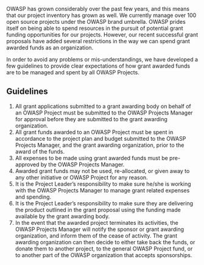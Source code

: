 OWASP has grown considerably over the past few years, and this means
that our project inventory has grown as well. We currently manage over
100 open source projects under the OWASP brand umbrella. OWASP prides
itself on being able to spend resources in the pursuit of potential
grant funding opportunities for our projects. However, our recent
successful grant proposals have added several restrictions in the way we
can spend grant awarded funds as an organization.

In order to avoid any problems or mis-understandings, we have developed
a few guidelines to provide clear expectations of how grant awarded
funds are to be managed and spent by all OWASP Projects.

## Guidelines

1.  All grant applications submitted to a grant awarding body on behalf
    of an OWASP Project must be submitted to the OWASP Projects Manager
    for approval before they are submitted to the grant awarding
    organization.
2.  All grant funds awarded to an OWASP Project must be spent in
    accordance to the project plan and budget submitted to the OWASP
    Projects Manager, and the grant awarding organization, prior to the
    award of the funds.
3.  All expenses to be made using grant awarded funds must be
    pre-approved by the OWASP Projects Manager.
4.  Awarded grant funds may not be used, re-allocated, or given away to
    any other initiative or OWASP Project for any reason.
5.  It is the Project Leader’s responsibility to make sure he/she is
    working with the OWASP Projects Manager to manage grant related
    expenses and spending.
6.  It is the Project Leader’s responsibility to make sure they are
    delivering the product outlined in the grant proposal using the
    funding made available by the grant awarding body.
7.  In the event that the awarded project terminates its activities, the
    OWASP Projects Manager will notify the sponsor or grant awarding
    organization, and inform them of the cease of activity. The grant
    awarding organization can then decide to either take back the funds,
    or donate them to another project, to the general OWASP Project
    fund, or to another part of the OWASP organization that accepts
    sponsorships.